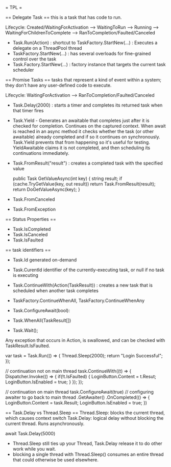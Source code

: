 = TPL =

== Delegate Task ==
this is a task that has code to run.

Lifecycle: Created/WaitingForActivation --> WaitingToRun --> Running --> WaitingForChildrenToComplete --> RanToCompletion/Faulted/Canceled

* Task.Run(Action) : shortcut to TaskFactory.StartNew(...) : Executes a delegate on a ThreadPool thread
* TaskFactory.StartNew(...) : has several overloads for fine-grained control over the task
* Task.Factory.StartNew(...) : factory instance that targets the current task scheduler

== Promise Tasks ==
tasks that represent a kind of event within a system; they don’t have any user-defined code to execute.

Lifecycle: WaitingForActivation --> RanToCompletion/Faulted/Canceled

* Task.Delay(2000) : starts a timer and completes its returned task when that timer fires
* Task.Yield - Generates an awaitable that completes just after it is checked for completion. Continues on the captured context. When await is reached in an async method it checks whether the task (or other awaitable) already completed and if so it continues on synchronously. Task.Yield prevents that from happening so it's useful for testing.
YieldAwaitable claims it is not completed, and then scheduling its continuations immediately.
* Task.FromResult("result") : creates a completed task with the specified value

  public Task<string> GetValueAsync(int key)
  {
    string result;
    if (cache.TryGetValue(key, out result))
      return Task.FromResult(result);
    return DoGetValueAsync(key);
  }
* Task.FromCanceled
* Task.FromException

== Status Properties ==
* Task.IsCompleted
* Task.IsCanceled
* Task.IsFaulted

== task identifiers ==
* Task.Id
generated on-demand
* Task.CurentId
identifier of the currently-executing task, or null if no task is executing



* Task.ContinueWith(Action(TaskResult)) : creates a new task that is scheduled when another task completes
* TaskFactory.ContinueWhenAll, TaskFactory.ContinueWhenAny
* Task.ConfigureAwait(bool):
* Task.WhenAll(TaskResult[])
* Task.Wait();




Any exception that occurs in Action, is swallowed, and can be checked with TaskResult.IsFaulted.


var task = Task.Run(() => {
  Thread.Sleep(2000);
  return "Login Successful";
});

// continuation not on main thread
task.ContinueWith((t) => {
    Dispatcher.Invoke(() => {
          if(!t.IsFaulted) {
           LoginButton.Content = t.Resut;
           LoginButton.IsEnabled = true;
          }
        });
    });

// continuation on main thread
task.ConfigureAwait(true) // configuring awaiter to go back to main thread
    .GetAwaiter()
    .OnCompleted(() =>
        {
          LoginButton.Content = task.Result;
          LoginButton.IsEnabled = true;
        })


== Task.Delay vs Thread.Sleep ==
Thread.Sleep: blocks the current thread, which causes context switch
Task.Delay: logical delay without blocking the current thread. Runs asynchronously.

await Task.Delay(5000)

- Thread.Sleep still ties up your Thread, Task.Delay release it to do other work while you wait.
- blocking a single thread with Thread.Sleep() consumes an entire thread that could otherwise be used elsewhere.

